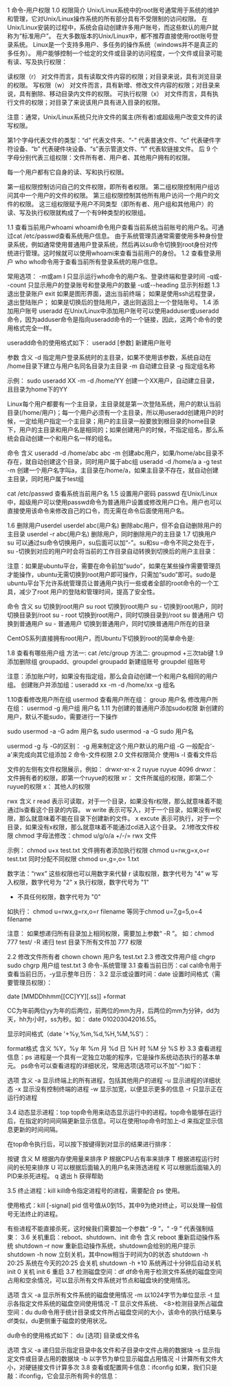 1 命令-用户权限
1.0 权限简介
Unix/Linux系统中的root账号通常用于系统的维护和管理，它对Unix/Linux操作系统的所有部分具有不受限制的访问权限。
在Unix/Linux安装的过程中，系统会自动创建许多用户账号，而这些默认的用户就称为“标准用户”。
在大多数版本的Unix/Linux中，都不推荐直接使用root账号登录系统。
Linux是一个支持多用户、多任务的操作系统（windows并不是真正的多任务）。
用户能够控制一个给定的文件或目录的访问程度，一个文件或目录可能有读、写及执行权限：

读权限（r） 对文件而言，具有读取文件内容的权限；对目录来说，具有浏览目录的权限。
写权限（w） 对文件而言，具有新增、修改文件内容的权限；对目录来说，具有删除、移动目录内文件的权限。
可执行权限（x） 对文件而言，具有执行文件的权限；对目录了来说该用户具有进入目录的权限。

注意：通常，Unix/Linux系统只允许文件的属主(所有者)或超级用户改变文件的读写权限。

第1个字母代表文件的类型：“d” 代表文件夹、“-” 代表普通文件、“c” 代表硬件字符设备、“b” 代表硬件块设备、“s”表示管道文件、“l” 代表软链接文件。 后 9 个字母分别代表三组权限：文件所有者、用户者、其他用户拥有的权限。

每一个用户都有它自身的读、写和执行权限。

第一组权限控制访问自己的文件权限，即所有者权限。
第二组权限控制用户组访问其中一个用户的文件的权限。
第三组权限控制其他所有用户访问一个用户的文件的权限。
这三组权限赋予用户不同类型（即所有者、用户组和其他用户）的读、写及执行权限就构成了一个有9种类型的权限组。

1.1 查看当前用户whoami
whoami命令用户查看当前系统当前账号的用户名。可通过cat /etc/passwd查看系统用户信息。
由于系统管理员通常需要使用多种身份登录系统，例如通常使用普通用户登录系统，然后再以su命令切换到root身份对传统进行管理。这时候就可以使用whoami来查看当前用户的身份。
1.2 查看登录用户 who
who命令用于查看当前所有登录系统的用户信息。

常用选项：
-m或am I		只显示运行who命令的用户名、登录终端和登录时间
-q或--count		只显示用户的登录账号和登录用户的数量
-u或--heading	显示列标题
1.3 退出登录账户 exit
如果是图形界面，退出当前终端；
如果是使用ssh远程登录，退出登陆账户；
如果是切换后的登陆用户，退出则返回上一个登陆账号。
1.4 添加用户账号 useradd
在Unix/Linux中添加用户账号可以使用adduser或useradd命令，因为adduser命令是指向useradd命令的一个链接，因此，这两个命令的使用格式完全一样。

useradd命令的使用格式如下： useradd [参数] 新建用户账号

参数	含义
-d		指定用户登录系统时的主目录，如果不使用该参数，系统自动在			/home目录下建立与用户名同名目录为主目录
-m		自动建立目录
-g		指定组名称

示例：	sudo useradd XX -m -d /home/YY
创建一个XX用户，自动建立目录，且目录为home下的YY

Linux每个用户都要有一个主目录，主目录就是第一次登陆系统，用户的默认当前目录(/home/用户)；每一个用户必须有一个主目录，所以用useradd创建用户的时候，一定给用户指定一个主目录；用户的主目录一般要放到根目录的home目录下，用户的主目录和用户名是相同的；如果创建用户的时候，不指定组名，那么系统会自动创建一个和用户名一样的组名。

命令	含义
useradd -d /home/abc abc -m	创建abc用户，如果/home/abc目录不存在，就自动创建这个目录，同时用户属于abc组
useradd -d /home/a a -g test -m	创建一个用户名字叫a，主目录在/home/a，如果主目录不存在，就自动创建主目录，同时用户属于test组

cat /etc/passwd	查看系统当前用户名
1.5 设置用户密码 passwd
在Unix/Linux中，超级用户可以使用passwd命令为普通用户设置或修改用户口令。用户也可以直接使用该命令来修改自己的口令，而无需在命令后面使用用户名。

1.6 删除用户userdel
userdel abc(用户名)		删除abc用户，但不会自动删除用户的主目录
userdel -r abc(用户名)	删除用户，同时删除用户的主目录
1.7 切换用户 su
可以通过su命令切换用户，su后面可以加“-”。su和su –命令不同之处在于，su -切换到对应的用户时会将当前的工作目录自动转换到切换后的用户主目录：

注意：如果是ubuntu平台，需要在命令前加“sudo”，如果在某些操作需要管理员才能操作，ubuntu无需切换到root用户即可操作，只需加“sudo”即可。sudo是ubuntu平台下允许系统管理员让普通用户执行一些或者全部的root命令的一个工具，减少了root 用户的登陆和管理时间，提高了安全性。

命令	含义
su			切换到root用户
su root		切换到root用户
su -			切换到root用户，同时切换目录到/root
su - root		切换到root用户，同时切换目录到/root
su 			普通用户	切换到普通用户
su - 			普通用户	切换到普通用户，同时切换普通用户所在的目录

CentOS系列直接拥有root用户，而Ubuntu下切换到root的简单命令是:


1.8 查看有哪些用户组
方法一:		cat /etc/group
方法二:		groupmod +三次tab键
1.9 添加删除组 groupadd、groupdel
groupadd 	新建组账号 
groupdel 	组账号

注意：添加账户时，如果没有指定组，那么会自动创建一个和用户名相同的用户组。
创建账户并添加组：useradd xx -m -d /home/xx -g 组名

1.10查看修改用户所在组 usermod
查看用户所在组：	group 用户名
修改用户所在组：	usermod -g 用户组 用户名
1.11 为创建的普通用户添加sudo权限
新创建的用户，默认不能sudo，需要进行一下操作

sudo usermod -a -G adm 用户名
sudo usermod -a -G sudo 用户名

usermod -g 与 -G的区别：
-g	用来制定这个用户默认的用户组
-G	一般配合'-a'来完成向其它组添加
2 命令-文件权限
2.0 文件权限简介
使用ls -l 查看文件后

文件的左侧有文件权限展示，例如：
drwxr-xr-x 2 ruyue ruyue 4096
drwxr：	文件拥有者的权限，即第一个ruyue的权限
xr：	文件所属组的权限，即第二个ruyue的权限
x：		其他人的权限

rwx	含义
r	read 表示可读取，对于一个目录，如果没有r权限，那么就意味着不能通过ls查看这个目录的内容。
w	write 表示可写入，对于一个目录，如果没有w权限，那么就意味着不能在目录下创建新的文件。
x	excute 表示可执行，对于一个目录，如果没有x权限，那么就意味着不能通过cd进入这个目录。
2.1修改文件权限 chmod
字母法修改：chmod u/g/o/a +/-/= rwx 文件


示例：
chmod u+x test.txt				文件拥有者添加执行权限
chmod u=rw,g=x,o=r	test.txt		同时分配不同权限 chmod u=,g=,o= 1.txt

数字法：“rwx” 这些权限也可以用数字来代替
r	读取权限，数字代号为 "4"
w	写入权限，数字代号为 "2"
x	执行权限，数字代号为 "1"
-	不具任何权限，数字代号为 "0"

如执行：
chmod u=rwx,g=rx,o=r filename 等同于chmod u=7,g=5,o=4 filename

注意：	如果想递归所有目录加上相同权限，需要加上参数“ -R ”。 
如：chmod 777 test/ -R 递归 test 目录下所有文件加 777 权限



2.2 修改文件所有者 chown
chown 用户名 test.txt
2.3 修改文件用户组 chgrp
sudo chgrp 用户组 test.txt
3 命令-系统管理
3.1 查看当前日历：cal
cal命令用于查看当前日历，-y显示整年日历：
3.2 显示或设置时间：date
设置时间格式（需要管理员权限）：

date [MMDDhhmm[[CC]YY][.ss]] +format

CC为年前两位yy为年的后两位，前两位的mm为月，后两位的mm为分钟，dd为天，hh为小时，ss为秒。如： date 010203042016.55。

显示时间格式（date '+%y,%m,%d,%H,%M,%S'）：

format格式	含义
%Y，%y	年
%m	月
%d	日
%H	时
%M	分
%S	秒
3.3 查看进程信息：ps
进程是一个具有一定独立功能的程序，它是操作系统动态执行的基本单元。
ps命令可以查看进程的详细状况，常用选项(选项可以不加“-”)如下：

选项	含义
-a	显示终端上的所有进程，包括其他用户的进程
-u	显示进程的详细状态
-x	显示没有控制终端的进程
-w	显示加宽，以便显示更多的信息
-r	只显示正在运行的进程



3.4 动态显示进程：top
top命令用来动态显示运行中的进程。top命令能够在运行后，在指定的时间间隔更新显示信息。可以在使用top命令时加上-d 来指定显示信息更新的时间间隔。

在top命令执行后，可以按下按键得到对显示的结果进行排序：

按键	含义
M	根据内存使用量来排序
P	根据CPU占有率来排序
T	根据进程运行时间的长短来排序
U	可以根据后面输入的用户名来筛选进程
K	可以根据后面输入的PID来杀死进程。
q	退出
h	获得帮助

3.5 终止进程：kill
kill命令指定进程号的进程，需要配合 ps 使用。

使用格式：kill [-signal] pid
信号值从0到15，其中9为绝对终止，可以处理一般信号无法终止的进程。

有些进程不能直接杀死，这时候我们需要加一个参数“ -9 ”，“ -9 ” 代表强制结束：
3.6 关机重启：reboot、shutdown、init
命令	含义
reboot				重新启动操作系统
shutdown –r now	重新启动操作系统，shutdown会给别的用户提示
shutdown -h now	立刻关机，其中now相当于时间为0的状态
shutdown -h 20:25	系统在今天的20:25 会关机
shutdown -h +10		系统再过十分钟后自动关机
init 0	关机
init 6	重启
3.7 检测磁盘空间：df
df命令用于检测文件系统的磁盘空间占用和空余情况，可以显示所有文件系统对节点和磁盘块的使用情况。

选项	含义
-a	显示所有文件系统的磁盘使用情况
-m	以1024字节为单位显示
-t	显示各指定文件系统的磁盘空间使用情况
-T	显示文件系统、
<8>检测目录所占磁盘空间：du
du命令用于统计目录或文件所占磁盘空间的大小，该命令的执行结果与df类似，du更侧重于磁盘的使用状况。

du命令的使用格式如下： du [选项] 目录或文件名

选项	含义
-a	递归显示指定目录中各文件和子目录中文件占用的数据块
-s	显示指定文件或目录占用的数据块
-b	以字节为单位显示磁盘占用情况
-l	计算所有文件大小，对硬链接文件计算多次
3.8 查看或配置网卡信息：ifconfig
如果，我们只是敲：ifconfig，它会显示所有网卡的信息：

